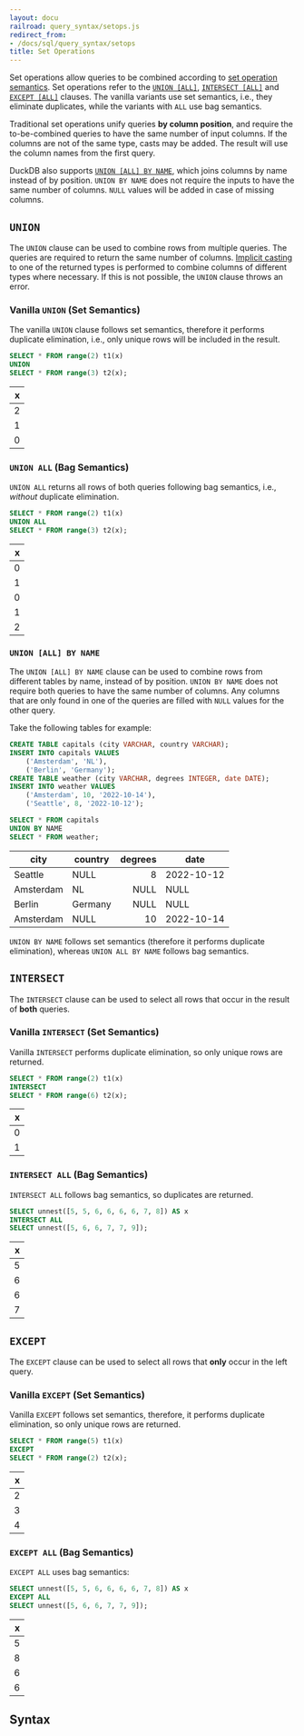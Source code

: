 ```yaml
---
layout: docu
railroad: query_syntax/setops.js
redirect_from:
- /docs/sql/query_syntax/setops
title: Set Operations
---
```


Set operations allow queries to be combined according to [set operation semantics](https://en.wikipedia.org/wiki/Set_(mathematics)#Basic_operations). Set operations refer to the [`UNION [ALL]`](#union), [`INTERSECT [ALL]`](#intersect) and [`EXCEPT [ALL]`](#except) clauses. The vanilla variants use set semantics, i.e., they eliminate duplicates, while the variants with `ALL` use bag semantics.

Traditional set operations unify queries **by column position**, and require the to-be-combined queries to have the same number of input columns. If the columns are not of the same type, casts may be added. The result will use the column names from the first query.

DuckDB also supports [`UNION [ALL] BY NAME`](#union-all-by-name), which joins columns by name instead of by position. `UNION BY NAME` does not require the inputs to have the same number of columns. `NULL` values will be added in case of missing columns.

## `UNION`

The `UNION` clause can be used to combine rows from multiple queries. The queries are required to return the same number of columns. [Implicit casting](https://duckdb.org/docs/sql/data_types/typecasting#implicit-casting) to one of the returned types is performed to combine columns of different types where necessary. If this is not possible, the `UNION` clause throws an error.

### Vanilla `UNION` (Set Semantics)

The vanilla `UNION` clause follows set semantics, therefore it performs duplicate elimination, i.e., only unique rows will be included in the result.

```sql
SELECT * FROM range(2) t1(x)
UNION
SELECT * FROM range(3) t2(x);
```

| x |
|--:|
| 2 |
| 1 |
| 0 |

### `UNION ALL` (Bag Semantics)

`UNION ALL` returns all rows of both queries following bag semantics, i.e., *without* duplicate elimination.

```sql
SELECT * FROM range(2) t1(x)
UNION ALL
SELECT * FROM range(3) t2(x);
```

| x |
|--:|
| 0 |
| 1 |
| 0 |
| 1 |
| 2 |

### `UNION [ALL] BY NAME`

The `UNION [ALL] BY NAME` clause can be used to combine rows from different tables by name, instead of by position. `UNION BY NAME` does not require both queries to have the same number of columns. Any columns that are only found in one of the queries are filled with `NULL` values for the other query.

Take the following tables for example:

```sql
CREATE TABLE capitals (city VARCHAR, country VARCHAR);
INSERT INTO capitals VALUES
    ('Amsterdam', 'NL'),
    ('Berlin', 'Germany');
CREATE TABLE weather (city VARCHAR, degrees INTEGER, date DATE);
INSERT INTO weather VALUES
    ('Amsterdam', 10, '2022-10-14'),
    ('Seattle', 8, '2022-10-12');
```

```sql
SELECT * FROM capitals
UNION BY NAME
SELECT * FROM weather;
```

|   city    | country | degrees |    date    |
|-----------|---------|--------:|------------|
| Seattle   | NULL    | 8       | 2022-10-12 |
| Amsterdam | NL      | NULL    | NULL       |
| Berlin    | Germany | NULL    | NULL       |
| Amsterdam | NULL    | 10      | 2022-10-14 |

`UNION BY NAME` follows set semantics (therefore it performs duplicate elimination), whereas `UNION ALL BY NAME` follows bag semantics.

## `INTERSECT`

The `INTERSECT` clause can be used to select all rows that occur in the result of **both** queries.

### Vanilla `INTERSECT` (Set Semantics)

Vanilla `INTERSECT` performs duplicate elimination, so only unique rows are returned.

```sql
SELECT * FROM range(2) t1(x)
INTERSECT
SELECT * FROM range(6) t2(x);
```

| x |
|--:|
| 0 |
| 1 |

### `INTERSECT ALL` (Bag Semantics)

`INTERSECT ALL` follows bag semantics, so duplicates are returned.

```sql
SELECT unnest([5, 5, 6, 6, 6, 6, 7, 8]) AS x
INTERSECT ALL
SELECT unnest([5, 6, 6, 7, 7, 9]);
```

| x |
|--:|
| 5 |
| 6 |
| 6 |
| 7 |

## `EXCEPT`

The `EXCEPT` clause can be used to select all rows that **only** occur in the left query.

### Vanilla `EXCEPT` (Set Semantics)

Vanilla `EXCEPT` follows set semantics, therefore, it performs duplicate elimination, so only unique rows are returned.

```sql
SELECT * FROM range(5) t1(x)
EXCEPT
SELECT * FROM range(2) t2(x);
```

| x |
|--:|
| 2 |
| 3 |
| 4 |

### `EXCEPT ALL` (Bag Semantics)

`EXCEPT ALL` uses bag semantics:

```sql
SELECT unnest([5, 5, 6, 6, 6, 6, 7, 8]) AS x
EXCEPT ALL
SELECT unnest([5, 6, 6, 7, 7, 9]);
```

| x |
|--:|
| 5 |
| 8 |
| 6 |
| 6 |

## Syntax

<div id="rrdiagram"></div>
